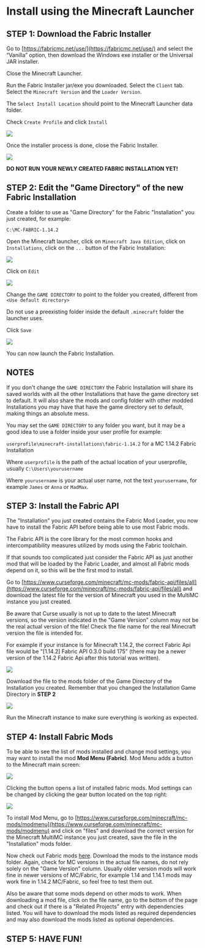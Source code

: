 # Install using the Minecraft Launcher

## STEP 1: Download the Fabric Installer

Go to [https://fabricmc.net/use/](https://fabricmc.net/use/) and select the “Vanilla” option, then download the Windows exe installer or the Universal JAR installer.

Close the Minecraft Launcher.

Run the Fabric Installer jar/exe you downloaded. Select the `Client` tab. Select the `Minecraft Version` and the `Loader Version`.

The `Select Install Location` should point to the Minecraft Launcher data folder.

Check `Create Profile` and click `Install`

![](../.gitbook/assets/install_fabric_using_vanilla_launcher_01.jpg)

Once the installer process is done, close the Fabric Installer.

![](../.gitbook/assets/install_fabric_using_vanilla_launcher_02.jpg)

**DO NOT RUN YOUR NEWLY CREATED FABRIC INSTALLATION YET!**

## STEP 2: Edit the "Game Directory" of the new Fabric Installation

Create a folder to use as "Game Directory" for the Fabric "Installation" you just created, for example:

`C:\MC-FABRIC-1.14.2`

Open the Minecraft launcher, click on `Minecraft Java Edition`, click on `Installations`, click on the `...` button of the Fabric Installation:

![](../.gitbook/assets/install_fabric_using_vanilla_launcher_03.jpg)

Click on `Edit`

![](../.gitbook/assets/install_fabric_using_vanilla_launcher_04.jpg)

Change the `GAME DIRECTORY` to point to the folder you created, different from `<Use default directory>`

Do not use a preexisting folder inside the default `.minecraft` folder the launcher uses.

Click `Save`

![](../.gitbook/assets/install_fabric_using_vanilla_launcher_05.jpg)

You can now launch the Fabric Installation.

## NOTES

If you don't change the `GAME DIRECTORY` the Fabric Installation will share its saved worlds with all the other Installations that have the game directory set to default. It will also share the mods and config folder with other modded Installations you may have that have the game directory set to default, making things an absolute mess.

You may set the `GAME DIRECTORY` to any folder you want, but it may be a good idea to use a folder inside your user profile for example:

`userprofile\minecraft-installations\fabric-1.14.2` for a MC 1.14.2 Fabric Installation

Where `userprofile` is the path of the actual location of your userprofile, usually `C:\Users\yourusername`

Where `yourusername` is your actual user name, not the text `yourusername`, for example `James` or `Anna` or `MadMax`.

## STEP 3: Install the Fabric API

The "Installation" you just created contains the Fabric Mod Loader, you now have to install the Fabric API before being able to use most Fabric mods.

The Fabric API is the core library for the most common hooks and intercompatibility measures utilized by mods using the Fabric toolchain.

If that sounds too complicated just consider the Fabric API as just another mod that will be loaded by the Fabric Loader, and almost all Fabric mods depend on it, so this will be the first mod to install.

Go to [https://www.curseforge.com/minecraft/mc-mods/fabric-api/files/all](https://www.curseforge.com/minecraft/mc-mods/fabric-api/files/all) and download the latest file for the version of Minecraft you used in the MultiMC instance you just created.

Be aware that Curse usually is not up to date to the latest Minecraft versions, so the version indicated in the "Game Version" column may not be the real actual version of the file! Check the file name for the real Minecraft version the file is intended for.

For example if your instance is for Minecraft 1.14.2, the correct Fabric Api file would be "\[1.14.2\] Fabric API 0.3.0 build 175" \(there may be a newer version of the 1.14.2 Fabric Api after this tutorial was written\).

![](../.gitbook/assets/install_fabric_using_multimc_launcher_05.jpg)

Download the file to the mods folder of the Game Directory of the Installation you created. Remember that you changed the Installation Game Directory in **STEP 2**

![](../.gitbook/assets/install_fabric_using_multimc_launcher_09.jpg)

Run the Minecraft instance to make sure everything is working as expected.

## STEP 4: Install Fabric Mods

To be able to see the list of mods installed and change mod settings, you may want to install the mod **Mod Menu \(Fabric\)**. Mod Menu adds a button to the Minecraft main screen:

![](../.gitbook/assets/install_fabric_using_multimc_launcher_07.jpg)

Clicking the button opens a list of installed fabric mods. Mod settings can be changed by clicking the gear button located on the top right:

![](../.gitbook/assets/install_fabric_using_multimc_launcher_08.jpg)

To install Mod Menu, go to [https://www.curseforge.com/minecraft/mc-mods/modmenu](https://www.curseforge.com/minecraft/mc-mods/modmenu) and click on "files" and download the correct version for the Minecraft MultiMC instance you just created, save the file in the "Installation" mods folder.

Now check out Fabric mods [here](https://www.curseforge.com/minecraft/mc-mods/fabric?filter-game-version=&filter-sort=2). Download the mods to the instance mods folder. Again, check for MC versions in the actual file names, do not rely solely on the "Game Version" column. Usually older version mods will work fine in newer versions of MC/Fabric, for example 1.14 and 1.14.1 mods may work fine in 1.14.2 MC/Fabric, so feel free to test them out.

Also be aware that some mods depend on other mods to work. When downloading a mod file, click on the file name, go to the bottom of the page and check out if there is a "Related Projects" entry with dependencies listed. You will have to download the mods listed as required dependencies and may also download the mods listed as optional dependencies.

## STEP 5: HAVE FUN!

